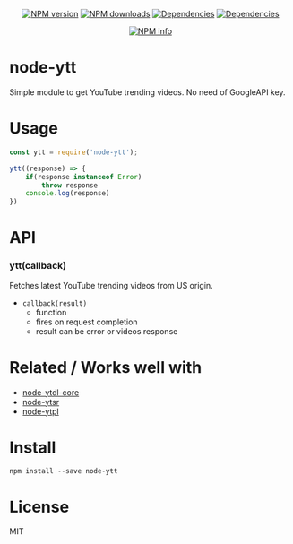 <div align="center">
  <p>
    <a href="https://www.npmjs.com/package/node-ytt"><img src="https://img.shields.io/npm/v/node-ytt.svg?maxAge=3600" alt="NPM version" /></a>
    <a href="https://www.npmjs.com/package/ytsr"><img src="https://img.shields.io/npm/dt/node-ytt.svg?maxAge=3600" alt="NPM downloads" /></a>
    <a href="https://david-dm.org/"><img src="https://img.shields.io/david/venkataramanab/node-ytt.svg?maxAge=3600" alt="Dependencies" /></a>
    <a href="https://greenkeeper.io/"><img src="https://badges.greenkeeper.io/venkataramanab/node-ytt.svg" alt="Dependencies" /></a>
  </p>
  <p>
    <a href="https://nodei.co/npm/node-ytt/"><img src="https://nodei.co/npm/node-ytt.png?downloads=true&stars=true" alt="NPM info" /></a>
  </p>
</div>

# node-ytt

Simple module to get YouTube trending videos.
No need of GoogleAPI key.

# Usage

```js
const ytt = require('node-ytt');

ytt((response) => {
    if(response instanceof Error)
        throw response
    console.log(response)
})
```


# API
### ytt(callback)

Fetches latest YouTube trending videos from US origin. 

* `callback(result)`
    * function
    * fires on request completion
    * result can be error or videos response

# Related / Works well with

* [node-ytdl-core](https://github.com/fent/node-ytdl-core)
* [node-ytsr](https://github.com/TimeForANinja/node-ytsr)
* [node-ytpl](https://github.com/TimeForANinja/node-ytpl)


# Install

    npm install --save node-ytt

# License
MIT
